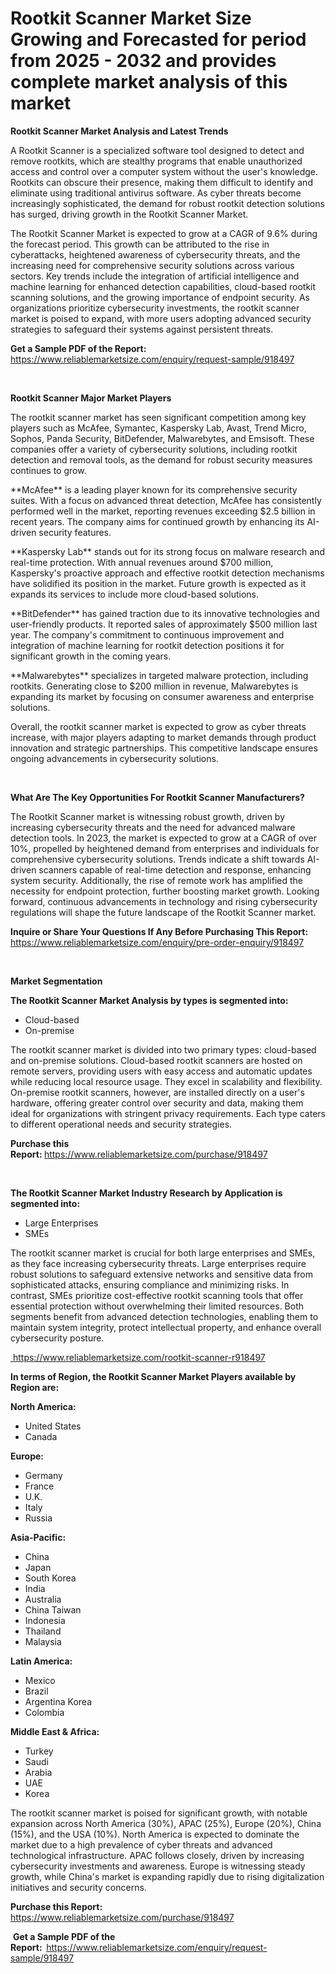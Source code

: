 <p><h1>Rootkit Scanner Market Size Growing and Forecasted for period from 2025 - 2032 and provides complete market analysis of this market</h1></p><p><strong>Rootkit Scanner Market Analysis and Latest Trends</strong></p>
<p><p>A Rootkit Scanner is a specialized software tool designed to detect and remove rootkits, which are stealthy programs that enable unauthorized access and control over a computer system without the user's knowledge. Rootkits can obscure their presence, making them difficult to identify and eliminate using traditional antivirus software. As cyber threats become increasingly sophisticated, the demand for robust rootkit detection solutions has surged, driving growth in the Rootkit Scanner Market.</p><p>The Rootkit Scanner Market is expected to grow at a CAGR of 9.6% during the forecast period. This growth can be attributed to the rise in cyberattacks, heightened awareness of cybersecurity threats, and the increasing need for comprehensive security solutions across various sectors. Key trends include the integration of artificial intelligence and machine learning for enhanced detection capabilities, cloud-based rootkit scanning solutions, and the growing importance of endpoint security. As organizations prioritize cybersecurity investments, the rootkit scanner market is poised to expand, with more users adopting advanced security strategies to safeguard their systems against persistent threats.</p></p>
<p><strong>Get a Sample PDF of the Report:&nbsp;</strong> <a href="https://www.reliablemarketsize.com/enquiry/request-sample/918497?utm_campaign=2442&utm_medium=2&utm_source=Github&utm_content=ia&utm_term=17042025&utm_id=rootkit-scanner">https://www.reliablemarketsize.com/enquiry/request-sample/918497</a></p>
<p>&nbsp;</p>
<p><strong>Rootkit Scanner Major Market Players</strong></p>
<p><p>The rootkit scanner market has seen significant competition among key players such as McAfee, Symantec, Kaspersky Lab, Avast, Trend Micro, Sophos, Panda Security, BitDefender, Malwarebytes, and Emsisoft. These companies offer a variety of cybersecurity solutions, including rootkit detection and removal tools, as the demand for robust security measures continues to grow.</p><p>**McAfee** is a leading player known for its comprehensive security suites. With a focus on advanced threat detection, McAfee has consistently performed well in the market, reporting revenues exceeding $2.5 billion in recent years. The company aims for continued growth by enhancing its AI-driven security features.</p><p>**Kaspersky Lab** stands out for its strong focus on malware research and real-time protection. With annual revenues around $700 million, Kaspersky's proactive approach and effective rootkit detection mechanisms have solidified its position in the market. Future growth is expected as it expands its services to include more cloud-based solutions.</p><p>**BitDefender** has gained traction due to its innovative technologies and user-friendly products. It reported sales of approximately $500 million last year. The company's commitment to continuous improvement and integration of machine learning for rootkit detection positions it for significant growth in the coming years.</p><p>**Malwarebytes** specializes in targeted malware protection, including rootkits. Generating close to $200 million in revenue, Malwarebytes is expanding its market by focusing on consumer awareness and enterprise solutions. </p><p>Overall, the rootkit scanner market is expected to grow as cyber threats increase, with major players adapting to market demands through product innovation and strategic partnerships. This competitive landscape ensures ongoing advancements in cybersecurity solutions.</p></p>
<p>&nbsp;</p>
<p><strong>What Are The Key Opportunities For Rootkit Scanner Manufacturers?</strong></p>
<p><p>The Rootkit Scanner market is witnessing robust growth, driven by increasing cybersecurity threats and the need for advanced malware detection tools. In 2023, the market is expected to grow at a CAGR of over 10%, propelled by heightened demand from enterprises and individuals for comprehensive cybersecurity solutions. Trends indicate a shift towards AI-driven scanners capable of real-time detection and response, enhancing system security. Additionally, the rise of remote work has amplified the necessity for endpoint protection, further boosting market growth. Looking forward, continuous advancements in technology and rising cybersecurity regulations will shape the future landscape of the Rootkit Scanner market.</p></p>
<p><strong>Inquire or Share Your Questions If Any Before Purchasing This Report:</strong> <a href="https://www.reliablemarketsize.com/enquiry/pre-order-enquiry/918497?utm_campaign=2442&utm_medium=2&utm_source=Github&utm_content=ia&utm_term=17042025&utm_id=rootkit-scanner">https://www.reliablemarketsize.com/enquiry/pre-order-enquiry/918497</a></p>
<p>&nbsp;</p>
<p><strong>Market Segmentation</strong></p>
<p><strong>The Rootkit Scanner Market Analysis by types is segmented into:</strong></p>
<p><ul><li>Cloud-based</li><li>On-premise</li></ul></p>
<p><p>The rootkit scanner market is divided into two primary types: cloud-based and on-premise solutions. Cloud-based rootkit scanners are hosted on remote servers, providing users with easy access and automatic updates while reducing local resource usage. They excel in scalability and flexibility. On-premise rootkit scanners, however, are installed directly on a user's hardware, offering greater control over security and data, making them ideal for organizations with stringent privacy requirements. Each type caters to different operational needs and security strategies.</p></p>
<p><strong>Purchase this Report:&nbsp;</strong><a href="https://www.reliablemarketsize.com/purchase/918497?utm_campaign=2442&utm_medium=2&utm_source=Github&utm_content=ia&utm_term=17042025&utm_id=rootkit-scanner">https://www.reliablemarketsize.com/purchase/918497</a></p>
<p>&nbsp;</p>
<p><strong>The Rootkit Scanner Market Industry Research by Application is segmented into:</strong></p>
<p><ul><li>Large Enterprises</li><li>SMEs</li></ul></p>
<p><p>The rootkit scanner market is crucial for both large enterprises and SMEs, as they face increasing cybersecurity threats. Large enterprises require robust solutions to safeguard extensive networks and sensitive data from sophisticated attacks, ensuring compliance and minimizing risks. In contrast, SMEs prioritize cost-effective rootkit scanning tools that offer essential protection without overwhelming their limited resources. Both segments benefit from advanced detection technologies, enabling them to maintain system integrity, protect intellectual property, and enhance overall cybersecurity posture.</p></p>
<p><a href="https://www.reliablemarketsize.com/rootkit-scanner-r918497?utm_campaign=2442&utm_medium=2&utm_source=Github&utm_content=ia&utm_term=17042025&utm_id=rootkit-scanner">&nbsp;https://www.reliablemarketsize.com/rootkit-scanner-r918497</a></p>
<p><strong>In terms of Region, the Rootkit Scanner Market Players available by Region are:</strong></p>
<p>
    <p> <strong> North America: </strong>
        <ul>
            <li>United States</li>
            <li>Canada</li>
        </ul>
        </p> 
    <p> <strong> Europe: </strong>
        <ul>
            <li>Germany</li>
            <li>France</li>
            <li>U.K.</li>
            <li>Italy</li>
            <li>Russia</li>
        </ul>
        </p> 
    <p> <strong> Asia-Pacific: </strong>
        <ul>
            <li>China</li>
            <li>Japan</li>
            <li>South Korea</li>
            <li>India</li>
            <li>Australia</li>
            <li>China Taiwan</li>
            <li>Indonesia</li>
            <li>Thailand</li>
            <li>Malaysia</li>
        </ul>
        </p> 
    <p> <strong> Latin America: </strong>
        <ul>
            <li>Mexico</li>
            <li>Brazil</li>
            <li>Argentina Korea</li>
            <li>Colombia</li>
        </ul>
        </p> 
    <p> <strong> Middle East & Africa: </strong>
        <ul>
            <li>Turkey</li>
            <li>Saudi</li>
            <li>Arabia</li>
            <li>UAE</li>
            <li>Korea</li>
        </ul>
    </p>
    </p>
<p><p>The rootkit scanner market is poised for significant growth, with notable expansion across North America (30%), APAC (25%), Europe (20%), China (15%), and the USA (10%). North America is expected to dominate the market due to a high prevalence of cyber threats and advanced technological infrastructure. APAC follows closely, driven by increasing cybersecurity investments and awareness. Europe is witnessing steady growth, while China's market is expanding rapidly due to rising digitalization initiatives and security concerns.</p></p>
<p><strong>Purchase this Report: </strong><a href="https://www.reliablemarketsize.com/purchase/918497?utm_campaign=2442&utm_medium=2&utm_source=Github&utm_content=ia&utm_term=17042025&utm_id=rootkit-scanner">https://www.reliablemarketsize.com/purchase/918497</a></p>
<p>&nbsp;<strong>Get a Sample PDF of the Report:&nbsp;&nbsp;</strong><a href="https://www.reliablemarketsize.com/enquiry/request-sample/918497?utm_campaign=2442&utm_medium=2&utm_source=Github&utm_content=ia&utm_term=17042025&utm_id=rootkit-scanner">https://www.reliablemarketsize.com/enquiry/request-sample/918497</a></p>
<p><strong></strong></p>
<p><p></p><p></p><p></p></p>